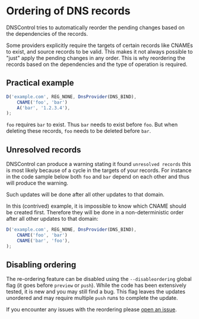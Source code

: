 # Ordering of DNS records

DNSControl tries to automatically reorder the pending changes based on the dependencies of the records.

Some providers explicitly require the targets of certain records like CNAMEs to exist, and source records to be valid. This makes it not always possible to "just" apply the pending changes in any order. This is why reordering the records based on the dependencies and the type of operation is required.

## Practical example

```js
D('example.com', REG_NONE, DnsProvider(DNS_BIND),
    CNAME('foo', 'bar')
    A('bar', '1.2.3.4'),
);
```

`foo` requires `bar` to exist. Thus `bar` needs to exist before `foo`. But when deleting these records, `foo` needs to be deleted before `bar`.

## Unresolved records

DNSControl can produce a warning stating it found `unresolved records` this is most likely because of a cycle in the targets of your records. For instance in the code sample below both `foo` and `bar` depend on each other and thus will produce the warning.

Such updates will be done after all other updates to that domain.

In this (contrived) example, it is impossible to know which CNAME should be created first. Therefore they will be done in a non-deterministic order after all other updates to that domain:

```js
D('example.com', REG_NONE, DnsProvider(DNS_BIND),
    CNAME('foo', 'bar')
    CNAME('bar', 'foo'),
);
```


## Disabling ordering

The re-ordering feature can be disabled using the `--disableordering` global flag (it goes before `preview` or `push`). While the code has been extensively tested, it is new and you may still find a bug.  This flag leaves the updates unordered and may require multiple `push` runs to complete the update.

If you encounter any issues with the reordering please [open an issue](https://github.com/StackExchange/dnscontrol/issues). 

